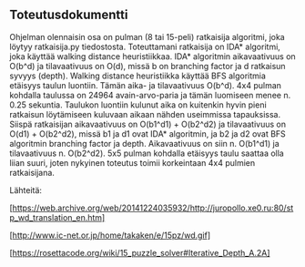 ## Toteutusdokumentti

Ohjelman olennaisin osa on pulman (8 tai 15-peli) ratkaisija algoritmi, joka löytyy ratkaisija.py tiedostosta. Toteuttamani ratkaisija on IDA* algoritmi, joka käyttää walking distance heuristiikkaa. IDA* algoritmin aikavaativuus on O(b^d) ja tilavaativuus on O(d), missä b on branching factor ja d ratkaisun syvyys (depth). Walking distance heuristiikka käyttää BFS algoritmia etäisyys taulun luontiin. Tämän aika- ja tilavaativuus O(b^d). 4x4 pulman kohdalla taulussa on 24964 avain-arvo-paria ja tämän luomiseen menee n. 0.25 sekuntia. Taulukon luontiin kulunut aika on kuitenkin hyvin pieni ratkaisun löytämiseen kuluvaan aikaan nähden useimmissa tapauksissa. Siispä ratkaisijan aikavaativuus on O(b1^d1) + O(b2^d2) ja tilavaativuus on O(d1) + O(b2^d2), missä b1 ja d1 ovat IDA\* algoritmin, ja b2 ja d2 ovat BFS algoritmin branching factor ja depth. Aikavaativuus on siin n. O(b1^d1) ja tilavaativuus n. O(b2^d2). 5x5 pulman kohdalla etäisyys taulu saattaa olla liian suuri, joten nykyinen toteutus toimii korkeintaan 4x4 pulmien ratkaisijana.

Lähteitä:

[https://web.archive.org/web/20141224035932/http://juropollo.xe0.ru:80/stp_wd_translation_en.htm]

[http://www.ic-net.or.jp/home/takaken/e/15pz/wd.gif]

[https://rosettacode.org/wiki/15_puzzle_solver#Iterative_Depth_A.2A]
